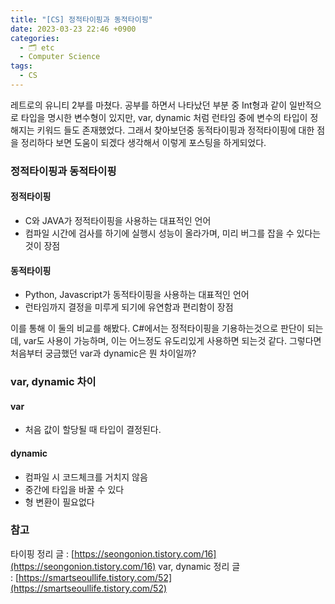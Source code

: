 ```yaml
---
title: "[CS] 정적타이핑과 동적타이핑"
date: 2023-03-23 22:46 +0900
categories:
  - 🗂️ etc
  - Computer Science
tags:
  - CS
---
```

레트로의 유니티 2부를 마쳤다. 공부를 하면서 나타났던 부분 중 Int형과 같이 일반적으로 타입을 명시한 변수형이 있지만, var, dynamic 처럼 런타임 중에 변수의 타입이 정해지는 키워드 들도 존재했었다. 그래서 찾아보던중 동적타이핑과 정적타이핑에 대한 점을 정리하다 보면 도움이 되겠다 생각해서 이렇게 포스팅을 하게되었다.


### 정적타이핑과 동적타이핑

#### 정적타이핑

- C와 JAVA가 정적타이핑을 사용하는 대표적인 언어
- 컴파일 시간에 검사를 하기에 실행시 성능이 올라가며, 미리 버그를 잡을 수 있다는 것이 장점

#### 동적타이핑

- Python, Javascript가 동적타이핑을 사용하는 대표적인 언어
- 런타임까지 결정을 미루게 되기에 유연함과 편리함이 장점

이를 통해 이 둘의 비교를 해봤다. C#에서는 정적타이핑을 기용하는것으로 판단이 되는데, var도 사용이 가능하며, 이는 어느정도 유도리있게 사용하면 되는것 같다. 그렇다면 처음부터 궁금했던 var과 dynamic은 뭔 차이일까?

### var, dynamic 차이

#### var

- 처음 값이 할당될 때 타입이 결정된다.

#### dynamic

- 컴파일 시 코드체크를 거치지 않음
- 중간에 타입을 바꿀 수 있다
- 형 변환이 필요없다


### 참고

타이핑 정리 글 : [https://seongonion.tistory.com/16](https://seongonion.tistory.com/16)
var, dynamic 정리 글 : [https://smartseoullife.tistory.com/52](https://smartseoullife.tistory.com/52)